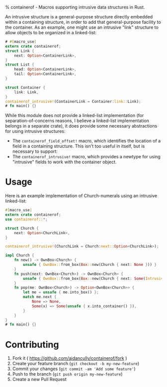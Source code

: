 % containerof - Macros supporting intrusive data structures in Rust.

An intrusive structure is a general-purpose structure directly
embedded within a containing structure, in order to add that
general-purpose facility to the container. As an example, one might
use an intrusive "link" structure to allow objects to be organized in
a linked-list:

```rust
# #[macro_use]
extern crate containerof;
struct Link {
    next: Option<ContainerLink>,
}
struct List {
    head: Option<ContainerLink>,
    tail: Option<ContainerLink>,
}

struct Container {
    link: Link,
}
containerof_intrusive!(ContainerLink = Container:link::Link);
# fn main() {}
```

While this module does not provide a linked-list implementation (for
separation-of-concerns reasons, I believe a linked-list implementation
belongs in a separate crate), it does provide some necessary
abstractions for using intrusive structures:

* The `containerof_field_offset!` macro, which identifies the location
of a field in a containing structure. This isn't too useful in
itself, but is necessary to support:
* The `containerof_intrusive!` macro, which provides a newtype for
using "intrusive" fields to work with the container object.

# Usage

Here is an example implementation of Church-numerals using an
intrusive linked-list:

```rust
#[macro_use]
extern crate containerof;
use containerof::*;

struct Church {
    next: Option<ChurchLink>,
}

containerof_intrusive!(ChurchLink = Church:next::Option<ChurchLink>);

impl Church {
    fn new() -> OwnBox<Church> {
        unsafe { OwnBox::from_box(Box::new(Church { next: None })) }
    }
    fn push(next: OwnBox<Church>) -> OwnBox<Church> {
        unsafe { OwnBox::from_box(Box::new(Church { next: Some(Intrusive::from_container(next)) })) }
    }
    fn pop(me: OwnBox<Church>) -> Option<OwnBox<Church>> {
        let me = unsafe { me.into_box() };
        match me.next {
            None => None,
            Some(x) => Some(unsafe { x.into_container() }),
        }
    }
}
# fn main() {}
```

# Contributing

1. Fork it ( https://github.com/aidancully/containerof/fork )
2. Create your feature branch (`git checkout -b my-new-feature`)
3. Commit your changes (`git commit -am 'Add some feature'`)
4. Push to the branch (`git push origin my-new-feature`)
5. Create a new Pull Request
